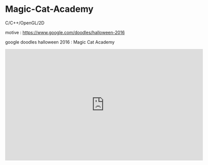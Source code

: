 # Magic-Cat-Academy

C/C++/OpenGL/2D

motive : https://www.google.com/doodles/halloween-2016

google doodles halloween 2016 : Magic Cat Academy

<iframe width="640" height="360" src="https://www.youtube.com/embed/6Az2cNU7gUw" frameborder="0" gesture="media" allowfullscreen=""></iframe>
